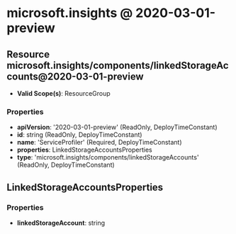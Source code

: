 # microsoft.insights @ 2020-03-01-preview

## Resource microsoft.insights/components/linkedStorageAccounts@2020-03-01-preview
* **Valid Scope(s)**: ResourceGroup
### Properties
* **apiVersion**: '2020-03-01-preview' (ReadOnly, DeployTimeConstant)
* **id**: string (ReadOnly, DeployTimeConstant)
* **name**: 'ServiceProfiler' (Required, DeployTimeConstant)
* **properties**: LinkedStorageAccountsProperties
* **type**: 'microsoft.insights/components/linkedStorageAccounts' (ReadOnly, DeployTimeConstant)

## LinkedStorageAccountsProperties
### Properties
* **linkedStorageAccount**: string

